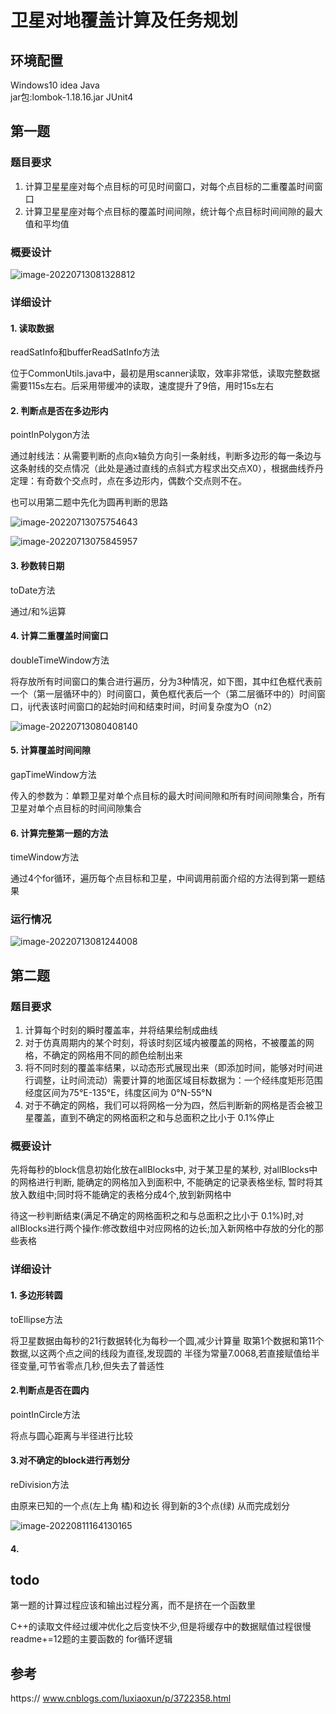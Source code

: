 # **卫星对地覆盖计算及任务规划**

## 环境配置

Windows10	idea	Java  
jar包:lombok-1.18.16.jar	JUnit4

## 第一题

### 题目要求

1. 计算卫星星座对每个点目标的可见时间窗口，对每个点目标的二重覆盖时间窗口
2. 计算卫星星座对每个点目标的覆盖时间间隙，统计每个点目标时间间隙的最大值和平均值


### 概要设计

![image-20220713081328812](img/image-20220713081328812.png)

### 详细设计

#### 1.	读取数据

readSatInfo和bufferReadSatInfo方法

位于CommonUtils.java中，最初是用scanner读取，效率非常低，读取完整数据需要115s左右。后采用带缓冲的读取，速度提升了9倍，用时15s左右

#### 2.	判断点是否在多边形内

pointInPolygon方法

通过射线法：从需要判断的点向x轴负方向引一条射线，判断多边形的每一条边与这条射线的交点情况（此处是通过直线的点斜式方程求出交点X0），根据曲线乔丹定理：有奇数个交点时，点在多边形内，偶数个交点则不在。

也可以用第二题中先化为圆再判断的思路

![image-20220713075754643](img/image-20220713075754643.png)

![image-20220713075845957](img/image-20220713075845957.png)

#### 3.	秒数转日期

toDate方法

通过/和%运算

#### 4.	计算二重覆盖时间窗口

doubleTimeWindow方法

将存放所有时间窗口的集合进行遍历，分为3种情况，如下图，其中红色框代表前一个（第一层循环中的）时间窗口，黄色框代表后一个（第二层循环中的）时间窗口，ij代表该时间窗口的起始时间和结束时间，时间复杂度为O（n2）

![image-20220713080408140](img/image-20220713080408140.png)

#### 5.	计算覆盖时间间隙

gapTimeWindow方法

传入的参数为：单颗卫星对单个点目标的最大时间间隙和所有时间间隙集合，所有卫星对单个点目标的时间间隙集合

#### 6.	计算完整第一题的方法

timeWindow方法

通过4个for循环，遍历每个点目标和卫星，中间调用前面介绍的方法得到第一题结果

### 运行情况

![image-20220713081244008](img/image-20220713081244008.png)

## 第二题

### 题目要求

1. 计算每个时刻的瞬时覆盖率，并将结果绘制成曲线
2. 对于仿真周期内的某个时刻，将该时刻区域内被覆盖的网格，不被覆盖的网格，不确定的网格用不同的颜色绘制出来
3. 将不同时刻的覆盖率结果，以动态形式展现出来（即添加时间，能够对时间进行调整，让时间流动）需要计算的地面区域目标数据为：一个经纬度矩形范围 经度区间为75°E-135°E，纬度区间为 0°N-55°N
4. 对于不确定的网格，我们可以将网格一分为四，然后判断新的网格是否会被卫星覆盖，直到不确定的网格面积之和与总面积之比小于 0.1%停止

### 概要设计

先将每秒的block信息初始化放在allBlocks中, 对于某卫星的某秒, 对allBlocks中的网格进行判断, 能确定的网格加入到面积中, 不能确定的记录表格坐标, 暂时将其放入数组中;同时将不能确定的表格分成4个,放到新网格中

待这一秒判断结束(满足不确定的网格面积之和与总面积之比小于 0.1%)时,对allBlocks进行两个操作:修改数组中对应网格的边长;加入新网格中存放的分化的那些表格

### 详细设计

#### 1. 多边形转圆

toEllipse方法

将卫星数据由每秒的21行数据转化为每秒一个圆,减少计算量
取第1个数据和第11个数据,以这两个点之间的线段为直径,发现圆的
半径为常量7.0068,若直接赋值给半径变量,可节省零点几秒,但失去了普适性

#### 2.判断点是否在圆内

pointInCircle方法

将点与圆心距离与半径进行比较

#### 3.对不确定的block进行再划分

reDivision方法

由原来已知的一个点(左上角 橘)和边长 得到新的3个点(绿) 从而完成划分

![image-20220811164130165](img/image-20220811164130165.png)

#### 4.



## todo

第一题的计算过程应该和输出过程分离，而不是挤在一个函数里

C++的读取文件经过缓冲优化之后变快不少,但是将缓存中的数据赋值过程很慢
readme+=12题的主要函数的 for循环逻辑



## 参考

https:// www.cnblogs.com/luxiaoxun/p/3722358.html
